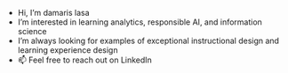 - Hi, I’m damaris lasa
- I’m interested in learning analytics, responsible AI, and information science
- I’m always looking for examples of exceptional instructional design and learning experience design
- 📫 Feel free to reach out on LinkedIn

<!---
dlasa/dlasa is a ✨ special ✨ repository because its `README.md` (this file) appears on your GitHub profile.
You can click the Preview link to take a look at your changes.
--->
